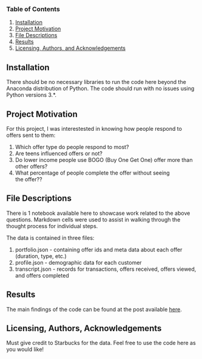 ### Table of Contents

1. [Installation](#installation)
2. [Project Motivation](#motivation)
3. [File Descriptions](#files)
4. [Results](#results)
5. [Licensing, Authors, and Acknowledgements](#licensing)

## Installation <a name="installation"></a>

There should be no necessary libraries to run the code here beyond the Anaconda distribution of Python.  The code should run with no issues using Python versions 3.*.

## Project Motivation<a name="motivation"></a>

For this project, I was interestested in knowing how people respond to offers sent to them:

1. Which offer type do people respond to most?
2. Are teens influenced offers or not?
3. Do lower income people use BOGO (Buy One Get One) offer more than other offers?
4. What percentage of people complete the offer without seeing the offer??


## File Descriptions <a name="files"></a>

There is 1 notebook available here to showcase work related to the above questions. Markdown cells were used to assist in walking through the thought process for individual steps.

The data is contained in three files:

1. portfolio.json - containing offer ids and meta data about each offer (duration, type, etc.)
2. profile.json - demographic data for each customer
3. transcript.json - records for transactions, offers received, offers viewed, and offers completed

## Results<a name="results"></a>

The main findings of the code can be found at the post available [here](https://medium.com/@vishalmadheshia/this-new-data-will-make-you-rethink-how-people-respond-to-offers-for-coffee-b89ce118b642).

## Licensing, Authors, Acknowledgements<a name="licensing"></a>

Must give credit to Starbucks for the data. Feel free to use the code here as you would like! 
